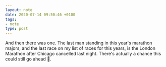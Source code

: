 ```yaml
---
layout: note
date: 2020-07-14 09:50:46 +0100
tags:
- note
type: post
---
```


And then there was one. The last man standing in this year's marathon majors, and the last race on my list of races for this years, is the London Marathon after Chicago cancelled last night. There's actually a chance this could still go ahead 🤞.